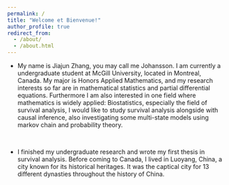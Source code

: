 ```yaml
---
permalink: /
title: "Welcome et Bienvenue!"
author_profile: true
redirect_from: 
  - /about/
  - /about.html
---
```


* My name is Jiajun Zhang, you may call me Johansson. I am currently a undergraduate student at McGill University, located in Montreal, Canada. My major is Honors Applied Mathematics, and my research interests so far are in mathematical statistics and partial differential equations. Furthermore I am also interested in one field where mathematics is widely applied:  Biostatistics, especially the field of survival analysis, I would like to study survival analysis alongside with causal inference, also investigating some multi-state models using markov chain and probability theory.

<br>

* I finished my undergraduate research and wrote my first thesis in survival analysis. Before coming to Canada, I lived in Luoyang, China, a city known for its historical heritages. It was the captical city for 13 different dynasties throughout the history of China. 









